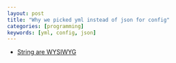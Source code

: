 ```yaml
---
layout: post
title: "Why we picked yml instead of json for config"
categories: [programming]
keywords: [yml, config, json]
---
```


* [String are WYSIWYG](http://yaml.org/spec/1.2/spec.html#id2760844)
